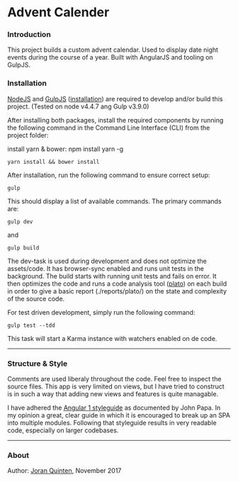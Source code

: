 Advent Calender
=======

### Introduction

This project builds a custom advent calendar. Used to display date night events during the course of a year. Built with AngularJS and tooling on GulpJS.

### Installation

[NodeJS](https://nodejs.org/) and [GulpJS](http://gulpjs.com/) ([installation](https://github.com/gulpjs/gulp/blob/master/docs/getting-started.md)) are required to develop and/or build this project. (Tested on node v4.4.7 ang Gulp v3.9.0)

After installing both packages, install the required components by running the following command in the Command Line Interface (CLI) from the project folder:

  install yarn & bower: npm install yarn -g

    yarn install && bower install

After installation, run the following command to ensure correct setup:

    gulp

This should display a list of available commands. The primary commands are:

    gulp dev

and

    gulp build

The dev-task is used during development and does not optimize the assets/code. It has browser-sync enabled and runs unit tests in the background. The build starts with running unit tests and fails on error. It then optimizes the code and runs a code analysis tool ([plato](https://github.com/es-analysis/plato)) on each build in order to give a basic report (./reports/plato/) on the state and complexity of the source code.

For test driven development, simply run the following command:

    gulp test --tdd

This task will start a Karma instance with watchers enabled on de code.

---

### Structure & Style

Comments are used liberaly throughout the code. Feel free to inspect the source files. This app is very limited on views, but I have tried to construct is in such a way that adding new views and features is quite managable.

I have adhered the [Angular 1 styleguide](https://github.com/johnpapa/angular-styleguide/blob/master/a1/README.md) as documented by John Papa. In my opinion a great, clear guide in which it is encouraged to break up an SPA into multiple modules. Following that styleguide results in very readable code, especially on larger codebases.

---

### About

Author: [Joran Quinten](https://qtn.io), November 2017
